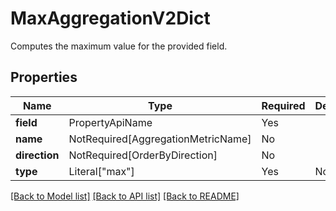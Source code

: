 # MaxAggregationV2Dict

Computes the maximum value for the provided field.

## Properties
| Name | Type | Required | Description |
| ------------ | ------------- | ------------- | ------------- |
**field** | PropertyApiName | Yes |  |
**name** | NotRequired[AggregationMetricName] | No |  |
**direction** | NotRequired[OrderByDirection] | No |  |
**type** | Literal["max"] | Yes | None |


[[Back to Model list]](../../README.md#models-v1-link) [[Back to API list]](../../README.md#documentation-for-api-endpoints) [[Back to README]](../../README.md)

